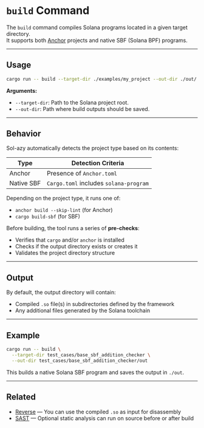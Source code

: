 # `build` Command

The `build` command compiles Solana programs located in a given target directory.  
It supports both [Anchor](https://www.anchor-lang.com/) projects and native SBF (Solana BPF) programs.

---

## Usage

```bash
cargo run -- build --target-dir ./examples/my_project --out-dir ./out/
```

**Arguments:**

- `--target-dir`: Path to the Solana project root.
- `--out-dir`: Path where build outputs should be saved.

---

## Behavior

Sol-azy automatically detects the project type based on its contents:

| Type      | Detection Criteria                    |
|-----------|----------------------------------------|
| Anchor    | Presence of `Anchor.toml`              |
| Native SBF| `Cargo.toml` includes `solana-program` |

Depending on the project type, it runs one of:

- `anchor build --skip-lint` (for Anchor)
- `cargo build-sbf` (for SBF)

Before building, the tool runs a series of **pre-checks**:

- Verifies that `cargo` and/or `anchor` is installed
- Checks if the output directory exists or creates it
- Validates the project directory structure

---

## Output

By default, the output directory will contain:

- Compiled `.so` file(s) in subdirectories defined by the framework
- Any additional files generated by the Solana toolchain

---

## Example

```bash
cargo run -- build \
  --target-dir test_cases/base_sbf_addition_checker \
  --out-dir test_cases/base_sbf_addition_checker/out
```

This builds a native Solana SBF program and saves the output in `./out`.

---

## Related

- [Reverse](./reverse.md) — You can use the compiled `.so` as input for disassembly
- [SAST](./sast.md) — Optional static analysis can run on source before or after build
